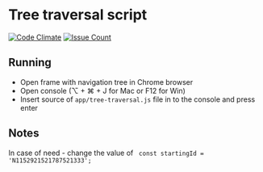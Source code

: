 # Tree traversal script
[![Code Climate](https://codeclimate.com/github/pure-js/tree-traversal/badges/gpa.svg)](https://codeclimate.com/github/pure-js/tree-traversal)
[![Issue Count](https://codeclimate.com/github/pure-js/tree-traversal/badges/issue_count.svg)](https://codeclimate.com/github/pure-js/tree-traversal)

## Running
- Open frame with navigation tree in Chrome browser
- Open console (⌥ + ⌘ + J for Mac or F12 for Win)
- Insert source of ```app/tree-traversal.js``` file in to the console and press enter
## Notes
In case of need - change the value of ``` const startingId = 'N1152921521787521333';```
